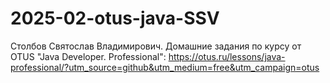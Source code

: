 # 2025-02-otus-java-SSV
Столбов Святослав Владимирович. Домашние задания по курсу от OTUS "Java Developer. Professional": https://otus.ru/lessons/java-professional/?utm_source=github&utm_medium=free&utm_campaign=otus



